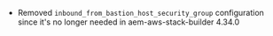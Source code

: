 - Removed `inbound_from_bastion_host_security_group` configuration since it's no longer needed in aem-aws-stack-builder 4.34.0
